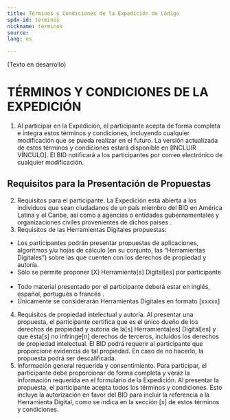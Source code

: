 ```yaml
---
title: Términos y Condiciones de la Expedición de Código
spdx-id: terminos
nickname: terminos
source: 
lang: es

---
```


(Texto en desarrollo)

# TÉRMINOS Y CONDICIONES DE LA EXPEDICIÓN
1.	Al participar en la Expedición, el participante acepta de forma completa e íntegra estos términos y condiciones, incluyendo cualquier modificación que se pueda realizar en el futuro. La versión actualizada de estos términos y condiciones estará disponible en [INCLUIR VÍNCULO]. El BID notificará a los participantes por correo electrónico de cualquier modificación.

## Requisitos para la Presentación de Propuestas
2.	Requisitos para el participante. La Expedición está abierta a los individuos que sean ciudadanos de un país miembro del BID en América Latina y el Caribe, así como a agencias o entidades gubernamentales  y organizaciones civiles provenientes de dichos países . 
3.	Requisitos de las Herramientas Digitales propuestas:

-  Los participantes podrán presentar propuestas de aplicaciones, algoritmos y/u hojas de cálculo (en su conjunto, las “Herramientas Digitales”) sobre las que cuenten con los derechos de propiedad y autoría.
- Sólo se permite proponer [X] Herramienta[s] Digital[es] por participante .
- Todo material presentado por el participante deberá estar en inglés, español, portugués o francés .
- Únicamente se considerarán Herramientas Digitales en formato [xxxxx] 
4.	Requisitos de propiedad intelectual y autoría.  Al presentar una propuesta, el participante certifica que es el único dueño de los derechos de propiedad y autoría de la[s] Herramienta[es] Digital[es] y que ésta[s] no infringe[n] derechos de terceros, incluidos los derechos de propiedad intelectual. El BID podrá requerir al participante que proporcione evidencia de tal propiedad. En caso de no hacerlo, la propuesta podrá ser descalificada.
5.	Información general requerida y consentimiento. Para participar, el participante debe proporcionar de forma completa y veraz la información requerida en el formulario de la Expedición. Al presentar la propuesta, el participante acepta todos los términos y condiciones. Esto incluye la autorización en favor del BID para incluir la referencia a la Herramienta Digital, como se indica en la sección [x] de estos términos y condiciones.
